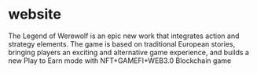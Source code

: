 # website
The Legend of Werewolf is an epic new work that integrates action and strategy elements. The game is based on traditional European stories, bringing players an exciting and alternative game experience, and builds a new Play to Earn mode with NFT+GAMEFI+WEB3.0 Blockchain game
